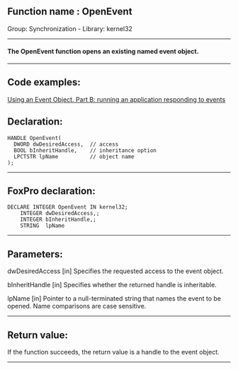 
## Function name : OpenEvent
Group: Synchronization - Library: kernel32    
***  


#### The OpenEvent function opens an existing named event object.
***  


## Code examples:
[Using an Event Object. Part B: running an application responding to events](../../samples/sample_149.md)  

## Declaration:
```foxpro  
HANDLE OpenEvent(
  DWORD dwDesiredAccess,  // access
  BOOL bInheritHandle,    // inheritance option
  LPCTSTR lpName          // object name
);  
```  
***  


## FoxPro declaration:
```foxpro  
DECLARE INTEGER OpenEvent IN kernel32;
	INTEGER dwDesiredAccess,;
	INTEGER bInheritHandle,;
	STRING  lpName  
```  
***  


## Parameters:
dwDesiredAccess 
[in] Specifies the requested access to the event object.

bInheritHandle 
[in] Specifies whether the returned handle is inheritable. 

lpName 
[in] Pointer to a null-terminated string that names the event to be opened. Name comparisons are case sensitive.  
***  


## Return value:
If the function succeeds, the return value is a handle to the event object.  
***  

